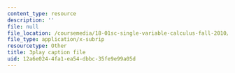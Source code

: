 ```yaml
---
content_type: resource
description: ''
file: null
file_location: /coursemedia/18-01sc-single-variable-calculus-fall-2010/12a6e0244fa1ea54dbbc35fe9e99a05d_5q_3FDOkVRQ.srt
file_type: application/x-subrip
resourcetype: Other
title: 3play caption file
uid: 12a6e024-4fa1-ea54-dbbc-35fe9e99a05d
---
```

